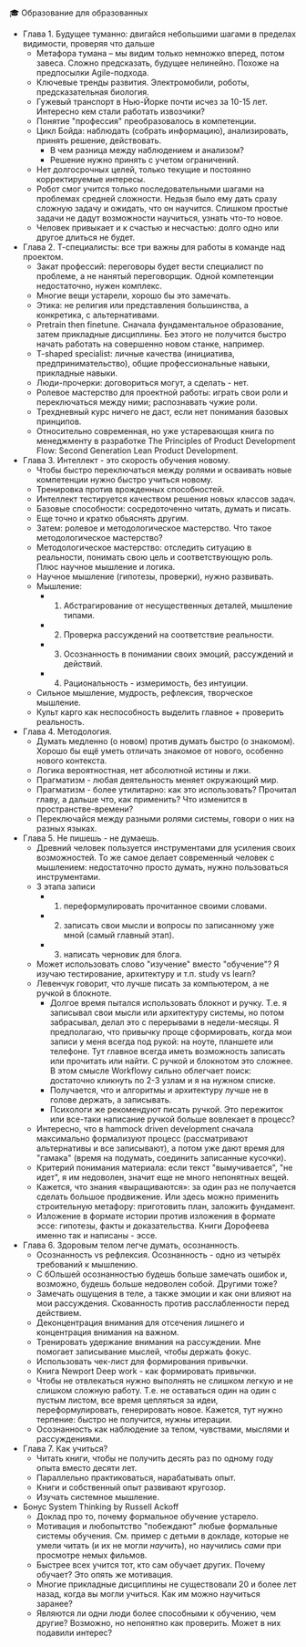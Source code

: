 🎓 Образование для образованных

- Глава 1. Будущее туманно: двигайся небольшими шагами в пределах видимости, проверяя что дальше
  - Метафора тумана – мы видим только немножко вперед, потом завеса. Сложно предсказать, будущее нелинейно. Похоже на предпосылки Agile-подхода.
  - Ключевые тренды развития. Электромобили, роботы, предсказательная биология.
  - Гужевый транспорт в Нью-Йорке почти исчез за 10-15 лет. Интересно кем стали работать извозчики?
  - Понятие "профессия" преобразовалось в компетенции.
  - Цикл Бойда: наблюдать (собрать информацию), анализировать, принять решение, действовать.
    - В чем разница между наблюдением и анализом?
    - Решение нужно принять с учетом ограничений.
  - Нет долгосрочных целей, только текущие и постоянно корректируемые интересы.
  - Робот смог учится только последовательными шагами на проблемах средней сложности. Недьзя было ему дать сразу сложную задачу и ожидать, что он научится. Слишком простые задачи не дадут возможности научиться, узнать что-то новое.
  - Человек привыкает и к счастью и несчастью: долго одно или другое длиться не будет.
- Глава 2. Т-специалисты: все три важны для работы в команде над проектом.
  - Закат профессий: переговоры будет вести специалист по проблеме, а не нанятый переговорщик. Одной компетенции недостаточно, нужен комплекс.
  - Многие вещи устарели, хорошо бы это замечать.
  - Этика: не религия или представления большинства, а конкретика, с альтернативами.
  - Pretrain then finetune.  Сначала фундаментальное образование, затем прикладные дисциплины. Без этого не получится быстро начать работать на совершенно новом станке, например.
  - T-shaped specialist: личные качества (инициатива, предпринимательство), общие профессиональные навыки, прикладные навыки.
  - Люди-прочерки: договориться могут, а сделать - нет.
  - Ролевое мастерство для проектной работы: играть свои роли и переключаться между ними; распознавать чужие роли.
  - Трехдневный курс ничего не даст, если нет понимания базовых принципов.
  - Относительно современная, но уже устаревающая книга по менеджменту в разработке The Principles of Product Development Flow: Second Generation Lean Product Development.
- Глава 3. Интеллект - это скорость обучения новому.
  - Чтобы быстро переключаться между ролями и осваивать новые компетенции нужно быстро учиться новому.
  - Тренировка против врожденных способностей.
  - Интеллект тестируется качеством решения новых классов задач.
  - Базовые способности: сосредоточенно читать, думать и писать.
  - Еще точно и кратко обьяснять другим.
  - Затем: ролевое и методологическое мастерство. Что такое методологическое мастерство?
  - Методологическое мастерство: отследить ситуацию в реальности, понимать свою цель и соответствующую роль. Плюс научное мышление и логика.
  - Научное мышление (гипотезы, проверки), нужно развивать.
  - Мышление:
    - 1. Абстрагирование от несущественных деталей, мышление типами.
    - 2. Проверка рассуждений на соответствие реальности.
    - 3. Осознанность в понимании своих эмоций, рассуждений и действий.
    - 4. Рациональность - измеримость, без интуиции.
  - Сильное мышление, мудрость, рефлексия, творческое мышление.
  - Культ карго как неспособность выделить главное + проверить реальность.
- Глава 4. Методология.
  - Думать медленно (о новом) против думать быстро (о знакомом). Хорошо бы ещё уметь отличать знакомое от нового, особенно нового контекста.
  - Логика вероятностная, нет абсолютной истины и лжи.
  - Прагматизм - любая деятельность меняет окружающий мир.
  - Прагматизм - более утилитарно: как это использовать? Прочитал главу, а дальше что, как применить? Что изменится в пространстве-времени?
  - Переключайся между разными ролями системы, говори о них на разных языках.
- Глава 5. Не пишешь - не думаешь.
  - Древний человек пользуется инструментами для усиления своих возможностей. То же самое делает современный человек с мышлением: недостаточно просто думать, нужно пользоваться инструментами.
  - 3 этапа записи
    - 1) переформулировать прочитанное своими словами.
    - 2) записать свои мысли и вопросы по записанному уже мной (самый главный этап).
    - 3) написать черновик для блога.
  - Может использовать слово "изучение" вместо "обучение"? Я изучаю тестирование, архитектуру и т.п. study vs learn?
  - Левенчук говорит, что лучше писать за компьютером, а не ручкой в блокноте.
    - Долгое время пытался использовать блокнот и ручку. Т.е. я записывал свои мысли или архитектуру системы, но потом забрасывал, делал это с перерывами в недели-месяцы. Я предполагаю, что привычку проще сформировать, когда мои записи у меня всегда под рукой: на ноуте, планшете или телефоне. Тут главное всегда иметь возможность записать или прочитать или найти. С ручкой и блокнотом это сложнее. В этом смысле Workflowy сильно облегчает поиск: достаточно кликнуть по 2-3 узлам и я на нужном списке.
    - Получается, что и алгоритмы и архитектуру лучше не в голове держать, а записывать.
    - Психологи же рекомендуют писать ручкой. Это пережиток или все-таки написание ручкой больше вовлекает в процесс?
  - Интересно, что в hammock driven development сначала максимально формализуют процесс (рассматривают альтернативы и все записывают), а потом уже дают время для "гамака" (время на подумать, соединить записанные кусочки).
  - Критерий понимания материала: если текст "вымучивается", "не идет", я им недоволен, значит еще не много непонятных вещей.
  - Кажется, что знания «выращиваются»: за один раз не получается сделать большое продвижение. Или здесь можно применить строительную метафору: приготовить план, заложить фундамент.
  - Изложение в формате истории против изложения в формате эссе: гипотезы, факты и доказательства. Книги Дорофеева именно так и написаны - эссе. 
- Глава 6. Здоровым телом легче думать, осознанность.
  - Осознанность vs рефлексия. Осознанность - одно из четырёх требований к мышлению.
  - С бОльшей осознанностью будешь больше замечать ошибок и, возможно, будешь больше недоволен собой. Другими тоже?
  - Замечать ощущения в теле, а также эмоции и как они влияют на мои рассуждения. Скованность против расслабленности перед действием.
  - Деконцентрация внимания для отсечения лишнего и концентрация внимания на важном.
  - Тренировать удержание внимания на рассуждении. Мне помогает записывание мыслей, чтобы держать фокус.
  - Использовать чек-лист для формирования привычки.
  - Книга Newport Deep work - как формировать привычки.
  - Чтобы не отвлекаться нужно выполнять не слишком легкую и не слишком сложную работу. Т.е. не оставаться один на один с пустым листом, все время цепляться за идеи, переформулировать, генерировать новое. Кажется, тут нужно терпение: быстро не получится, нужны итерации.
  - Осознанность как наблюдение за телом, чувствами, мыслями и рассуждениями.
- Глава 7. Как учиться?
  - Читать книги, чтобы не получить десять раз по одному году опыта вместо десяти лет.
  - Параллельно практиковаться, нарабатывать опыт.
  - Книги и собственный опыт развивают кругозор.
  - Изучать системное мышление.
- Бонус System Thinking by Russell Ackoff
  - Доклад про то, почему формальное обучение устарело.
  - Мотивация и любопытство "побеждают" любые формальные системы обучения. См. пример с детьми в докладе, которые не умели читать (и их не могли _научить_), но научились _сами_ при просмотре немых фильмов.
  - Быстрее всех учится тот, кто сам обучает других. Почему обучает? Это опять же мотивация.
  - Многие прикладные дисциплины не существовали 20 и более лет назад, когда вы могли учиться. Как им можно научиться заранее?
  - Являются ли одни люди более способными к обучению, чем другие? Возможно, но непонятно как проверить. Может в них подавили интерес?
